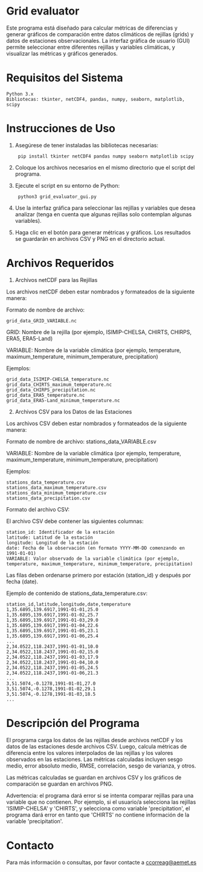 # Grid evaluator

Este programa está diseñado para calcular métricas de diferencias y generar gráficos de comparación entre datos climáticos de rejillas (grids) y datos de estaciones observacionales. La interfaz gráfica de usuario (GUI) permite seleccionar entre diferentes rejillas y variables climáticas, y visualizar las métricas y gráficos generados.

# Requisitos del Sistema

    Python 3.x
    Bibliotecas: tkinter, netCDF4, pandas, numpy, seaborn, matplotlib, scipy

# Instrucciones de Uso

1. Asegúrese de tener instaladas las bibliotecas necesarias: 

		pip install tkinter netCDF4 pandas numpy seaborn matplotlib scipy

2. Coloque los archivos necesarios en el mismo directorio que el script del programa.

3. Ejecute el script en su entorno de Python:

		python3 grid_evaluator_gui.py

4. Use la interfaz gráfica para seleccionar las rejillas y variables que desea analizar (tenga en cuenta que algunas rejillas solo contemplan algunas variables).

5. Haga clic en el botón para generar métricas y gráficos. Los resultados se guardarán en archivos CSV y PNG en el directorio actual.


# Archivos Requeridos

1. Archivos netCDF para las Rejillas

Los archivos netCDF deben estar nombrados y formateados de la siguiente manera:

Formato de nombre de archivo: 

	grid_data_GRID_VARIABLE.nc
 
GRID: Nombre de la rejilla (por ejemplo, ISIMIP-CHELSA, CHIRTS, CHIRPS, ERA5, ERA5-Land)

VARIABLE: Nombre de la variable climática (por ejemplo, temperature, maximum_temperature, minimum_temperature, precipitation)

Ejemplos:

    grid_data_ISIMIP-CHELSA_temperature.nc
    grid_data_CHIRTS_maximum_temperature.nc
    grid_data_CHIRPS_precipitation.nc
    grid_data_ERA5_temperature.nc
    grid_data_ERA5-Land_minimum_temperature.nc

2. Archivos CSV para los Datos de las Estaciones

Los archivos CSV deben estar nombrados y formateados de la siguiente manera:

Formato de nombre de archivo: stations_data_VARIABLE.csv

VARIABLE: Nombre de la variable climática (por ejemplo, temperature, maximum_temperature, minimum_temperature, precipitation)

Ejemplos:

    stations_data_temperature.csv
    stations_data_maximum_temperature.csv
    stations_data_minimum_temperature.csv
    stations_data_precipitation.csv

Formato del archivo CSV:

El archivo CSV debe contener las siguientes columnas:

    station_id: Identificador de la estación
    latitude: Latitud de la estación
    longitude: Longitud de la estación
    date: Fecha de la observación (en formato YYYY-MM-DD comenzando en 1991-01-01)
    VARIABLE: Valor observado de la variable climática (por ejemplo, temperature, maximum_temperature, minimum_temperature, precipitation)

Las filas deben ordenarse primero por estación (station_id) y después por fecha (date).

Ejemplo de contenido de stations_data_temperature.csv:

	station_id,latitude,longitude,date,temperature
	1,35.6895,139.6917,1991-01-01,25.0
	1,35.6895,139.6917,1991-01-02,25.7
	1,35.6895,139.6917,1991-01-03,29.0
	1,35.6895,139.6917,1991-01-04,22.6
	1,35.6895,139.6917,1991-01-05,23.1
	1,35.6895,139.6917,1991-01-06,25.4
	...
	2,34.0522,118.2437,1991-01-01,10.0
	2,34.0522,118.2437,1991-01-02,15.0
	2,34.0522,118.2437,1991-01-03,17.9
	2,34.0522,118.2437,1991-01-04,10.0
	2,34.0522,118.2437,1991-01-05,24.5
	2,34.0522,118.2437,1991-01-06,21.3
	...
	3,51.5074,-0.1278,1991-01-01,27.0
	3,51.5074,-0.1278,1991-01-02,29.1
	3,51.5074,-0.1278,1991-01-03,18.5
	...


# Descripción del Programa

El programa carga los datos de las rejillas desde archivos netCDF y los datos de las estaciones desde archivos CSV. Luego, calcula métricas de diferencia entre los valores interpolados de las rejillas y los valores observados en las estaciones. Las métricas calculadas incluyen sesgo medio, error absoluto medio, RMSE, correlación, sesgo de varianza, y otros.

Las métricas calculadas se guardan en archivos CSV y los gráficos de comparación se guardan en archivos PNG.

Advertencia: el programa dará error si se intenta comparar rejillas para una variable que no contienen. Por ejemplo, si el usuario/a selecciona las rejillas 'ISIMIP-CHELSA' y 'CHIRTS', y selecciona como variable 'precipitation', el programa dará error en tanto que 'CHIRTS' no contiene información de la variable 'precipitation'.

# Contacto

Para más información o consultas, por favor contacte a ccorreag@aemet.es

